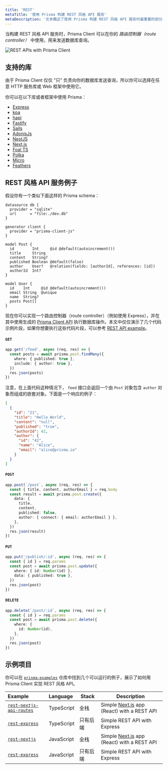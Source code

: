 ```yaml
---
title: 'REST'
metaTitle: '使用 Prisma 构建 REST 风格 API 服务'
metaDescription: '文本概述了使用 Prisma 构建 REST 风格 API 服务时最重要的部分。并提供了实际的例子和其支持的库'
---
```


<TopBlock>

当构建 REST 风格 API 服务时，Prisma Client 可以在你的 _路由控制器（route controller）_ 中使用，用来发送数据库查询。

![REST APIs with Prisma Client](https://res.cloudinary.com/prismaio/image/upload/v1628761155/docs/5NwAOMt.png)

</TopBlock>

## 支持的库

由于 Prisma Client 仅仅 "只" 负责向你的数据库发送查询，所以你可以选择在任意 HTTP 服务库或 Web 框架中使用它。

你可以在以下库或者框架中使用 Prisma：

- [Express](https://expressjs.com/)
- [koa](https://koajs.com/)
- [hapi](https://hapi.dev/)
- [Fastify](https://www.fastify.io/)
- [Sails](https://sailsjs.com/)
- [AdonisJs](https://adonisjs.com/)
- [NestJS](https://nestjs.com/)
- [Next.js](https://nextjs.org/)
- [Foal TS](https://foalts.org/)
- [Polka](https://github.com/lukeed/polka)
- [Micro](https://github.com/zeit/micro)
- [Feathers](https://feathersjs.com/)

## REST 风格 API 服务例子

假设你有一个类似下面这样的 Prisma schema：

```prisma
datasource db {
  provider = "sqlite"
  url      = "file:./dev.db"
}

generator client {
  provider = "prisma-client-js"
}

model Post {
  id        Int     @id @default(autoincrement())
  title     String
  content   String?
  published Boolean @default(false)
  author    User?   @relation(fields: [authorId], references: [id])
  authorId  Int?
}

model User {
  id    Int     @id @default(autoincrement())
  email String  @unique
  name  String?
  posts Post[]
}
```

现在你可以实现一个路由控制器（route controller）（例如使用 Express），并在其中使用生成的 [Prisma Client API](../../../concepts/components/prisma-client) 执行数据库操作。本文中仅仅演示了几个代码示例片段，如果你想要执行这些代码片段，可以参考 [REST API example](https://github.com/prisma/prisma-examples/tree/latest/typescript/rest-express)。

#### `GET`

```ts
app.get('/feed', async (req, res) => {
  const posts = await prisma.post.findMany({
    where: { published: true },
    include: { author: true },
  })
  res.json(posts)
})
```

注意，在上面代码这种情况下， `feed` 接口会返回一个由 `Post` 对象包含 `author` 对象而组成的嵌套对象。下面是一个响应的例子：

```json
[
  {
    "id": "21",
    "title": "Hello World",
    "content": "null",
    "published": "true",
    "authorId": 42,
    "author": {
      "id": "42",
      "name": "Alice",
      "email": "alice@prisma.io"
    }
  }
]
```

#### `POST`

```ts
app.post(`/post`, async (req, res) => {
  const { title, content, authorEmail } = req.body
  const result = await prisma.post.create({
    data: {
      title,
      content,
      published: false,
      author: { connect: { email: authorEmail } },
    },
  })
  res.json(result)
})
```

#### `PUT`

```ts
app.put('/publish/:id', async (req, res) => {
  const { id } = req.params
  const post = await prisma.post.update({
    where: { id: Number(id) },
    data: { published: true },
  })
  res.json(post)
})
```

#### `DELETE`

```ts
app.delete(`/post/:id`, async (req, res) => {
  const { id } = req.params
  const post = await prisma.post.delete({
    where: {
      id: Number(id),
    },
  })
  res.json(post)
})
```

## 示例项目

你可以在 [`prisma-examples`](https://github.com/prisma/prisma-examples/) 仓库中找到几个可以运行的例子，展示了如何用 Prisma Client 实现 REST 风格 API。


| Example                                                                                                             | Language   | Stack        | Description                                                       |
| :------------------------------------------------------------------------------------------------------------------ | :--------- | ------------ | ----------------------------------------------------------------- |
| [`rest-nextjs-api-routes`](https://github.com/prisma/prisma-examples/tree/latest/typescript/rest-nextjs-api-routes) | TypeScript | 全栈    | Simple [Next.js](https://nextjs.org/) app (React) with a REST API |
| [`rest-express`](https://github.com/prisma/prisma-examples/tree/latest/typescript/rest-express)                     | TypeScript | 只有后端 | Simple REST API with Express                                      |
| [`rest-nextjs`](https://github.com/prisma/prisma-examples/tree/latest/javascript/rest-nextjs)                       | JavaScript | 全栈    | Simple [Next.js](https://nextjs.org/) app (React) with a REST API |
| [`rest-express`](https://github.com/prisma/prisma-examples/tree/latest/javascript/rest-express)                     | JavaScript | 只有后端 | Simple REST API with Express                                      |

